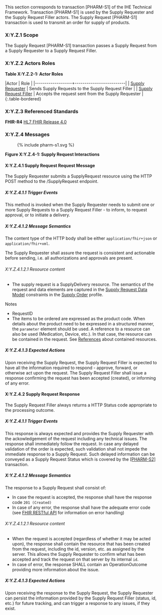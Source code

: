 This section corresponds to transaction [PHARM-S1] of the IHE Technical Framework. Transaction [PHARM-S1] is used by the Supply Requester and the Supply Request Filler actors. The Supply Request [PHARM-S1] transaction is used to transmit an order for supply of products.

### X:Y.Z.1 Scope

The Supply Request [PHARM-S1] transaction passes a Supply Request from a Supply Requester to a Supply Request Filler.

### X:Y.Z.2 Actors Roles

**Table X:Y.Z.2-1: Actor Roles**

|Actor | Role |
|-------------------+--------------------------|
| [Supply Requester](actor_definitions.html#supply-requester)    | Sends Supply Requests to the Supply Request Filler |
| [Supply Request Filler](actor_definitions.html#supply-request-filler) | Accepts the request sent from the Supply Requester |
{:.table-bordered}

### X:Y.Z.3 Referenced Standards

**FHIR-R4** [HL7 FHIR Release 4.0](http://www.hl7.org/FHIR/R4)

### X:Y.Z.4 Messages

<figure>
{% include pharm-s1.svg %}
</figure>


**Figure X:Y.Z.4-1: Supply Request Interactions**

#### X:Y.Z.4.1 Supply Request Request Message
The Supply Requester submits a SupplyRequest resource using the HTTP POST method to the /SupplyRequest endpoint.

##### X:Y.Z.4.1.1 Trigger Events

This method is invoked when the Supply Requester needs to submit one or more Supply Requests to a Supply Request Filler - to inform, to request approval, or to initiate a delivery. 

##### X:Y.Z.4.1.2 Message Semantics

The content type of the HTTP body shall be either `application/fhir+json` or `application/fhir+xml`.

The Supply Requester shall assure the request is consistent and actionable before sending, i.e. all authorizations and approvals are present. 

###### X:Y.Z.4.1.2.1 Resource content

* The supply request is a SupplyDelivery resource.
The semantics of the request and data elements are captured in the [Supply Request Data Model](StructureDefinition-model-supply-request.html) constraints in the [Supply Order](StructureDefinition-ihe-supply-order.html) profile.

Notes
* RequestID
* The items to be ordered are expressed as the product code. When details about the product need to be expressed in a structured manner, the `parameter` element should be used. A reference to a resource can also be used (Medication, Device, etc.). In that case, the resource can be contained in the request. See [References](https://hl7.org/fhir/R4/references.html#contained) about contained resources.


##### X:Y.Z.4.1.3 Expected Actions
Upon receiving the Supply Request, the Supply Request Filler is expected to have all the information required to respond - approve, forward, or otherwise act upon the request.
The Supply Request Filler shall issue a response confirming the request has been accepted (created), or informing of any error. 









#### X:Y.Z.4.2 Supply Request Response
The Supply Request Filler always returns a HTTP Status code appropriate to the processing outcome.

##### X:Y.Z.4.1.1 Trigger Events

This response is always expected and provides the Supply Requester with the ackowledgement of the request including any technical issues.
The response shall immediately follow the request.
In case any delayed validation of the order is expected, such validation shall not impede the immediate response to a Supply Request. Such delayed information can be conveyed as a Supply Request Status which is covered by the [[PHARM-S2]](PHARM-S2.html) transaction.


##### X:Y.Z.4.1.2 Message Semantics

The response to a Supply Request shall consist of:
* In case the request is accepted, the response shall have the response code `201 (Created)`
* In case of any error, the response shall have the adequate error code (see [FHIR RESTful API](https://hl7.org/fhir/R4B/http.html) for information on error handling)


###### X:Y.Z.4.1.2.1 Resource content

* When the request is accepted (regardless of whether it may be acted upon), the response shall contain the resource that has been created from the request, including the id, version, etc. as assigned by the server. This allows the Supply Requester to confirm what has been accepted and track the request on that server by its internal `id`.
* In case of error, the response SHALL contain an OperationOutcome providing more information about the issue.

##### X:Y.Z.4.1.3 Expected Actions
Upon receiving the response to the Supply Request, the Supply Requester can persist the information provided by the Supply Request Filler (status, id, etc.) for future tracking, and can trigger a response to any issues, if they exist.


